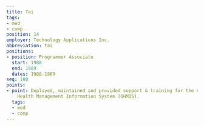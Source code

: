 ```yaml
---
title: Tai
tags:
- med
- comp
position: 14
employer: Technology Applications Inc.
abbreviation: tai
positions:
- position: Programmer Associate
  start: 1988
  end: 1989
  dates: 1988-1989
seq: 100
points:
- point: Deployed, maintained and provided support & training for the Army’s Occupational
    Health Management Information System (OHMIS).
  tags:
  - med
  - comp
---
```



